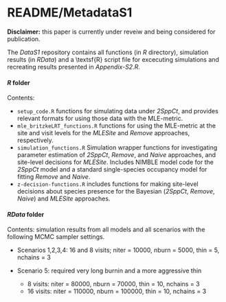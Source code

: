 # README/MetadataS1

__Disclaimer:__ this paper is currently under reveiw and being considered for publication. 

The _DataS1_ repository contains all functions (in _R_ directory), simulation results (in _RData_) and a \textsf{R} script file for excecuting simulations and recreating results presented in _Appendix-S2.R_. 

#### _R_ folder

Contents: 

- `setup_code.R` functions for simulating data under _2SppCt_, and provides relevant formats for using those data with the MLE-metric.  
- `mle_britzkeLRT_functions.R` functions for using the MLE-metric at the site and visit levels for the _MLESite_ and _Remove_ approaches, respectively. 
- `simulation_functions.R` Simulation wrapper functions for investigating parameter estimation of _2SppCt_, _Remove_, and _Naive_ approaches, and site-level decisions for _MLESite_. Includes NIMBLE model code for the _2SppCt_ model and a standard single-species occupancy model for fitting _Remove_ and _Naive_. 
- `z-decision-functions.R` includes functions for making site-level decisions about species presence for the Bayesian (_2SppCt_, _Remove_, _Naive_) and _MLESite_ approaches. 

#### _RData_ folder 

Contents: simulation results from all models and all scenarios with the following MCMC sampler settings. 

- Scenarios 1,2,3,4:  16 and 8 visits; niter = 10000, nburn = 5000, thin = 5, nchains = 3

- Scenario 5: required very long burnin and a more aggressive thin 

    - 8 visits: niter = 80000, nburn = 70000, thin = 10, nchains = 3
    - 16 visits: niter = 110000, nburn = 100000, thin = 10, nchains = 3 



